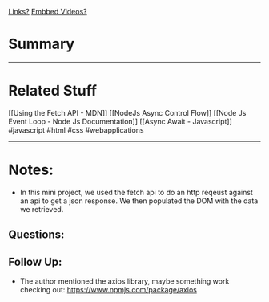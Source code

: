 [Links?](#)
[Embbed Videos?](#)
# Summary

----
# Related Stuff
[[Using the Fetch API - MDN]]
[[NodeJs Async Control Flow]]
[[Node Js Event Loop - Node Js Documentation]]
[[Async Await - Javascript]]
#javascript 
#html 
#css
#webapplications 

----
# Notes:
- In this mini project, we used the fetch api to do an http reqeust against an api to get a json response. We then populated the DOM with the data we retrieved.

## Questions:

## Follow Up:
- The author mentioned the axios library, maybe something work checking out:
  https://www.npmjs.com/package/axios
  